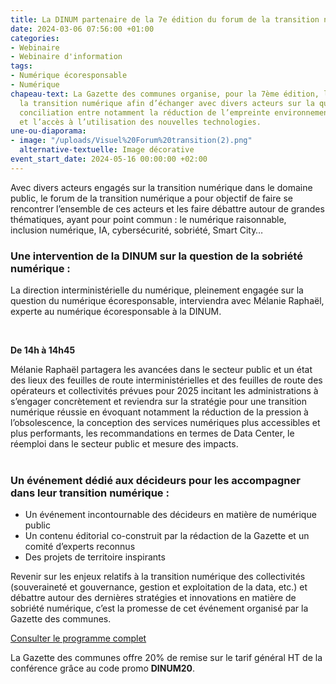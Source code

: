```yaml
---
title: La DINUM partenaire de la 7e édition du forum de la transition numérique
date: 2024-03-06 07:56:00 +01:00
categories:
- Webinaire
- Webinaire d'information
tags:
- Numérique écoresponsable
- Numérique
chapeau-text: La Gazette des communes organise, pour la 7ème édition, le forum de
  la transition numérique afin d’échanger avec divers acteurs sur la question de la
  conciliation entre notamment la réduction de l’empreinte environnementale du numérique
  et l’accès à l’utilisation des nouvelles technologies.
une-ou-diaporama:
- image: "/uploads/Visuel%20Forum%20transition(2).png"
  alternative-textuelle: Image décorative
event_start_date: 2024-05-16 00:00:00 +02:00
---
```


Avec divers acteurs engagés sur la transition numérique dans le domaine public, le forum de la transition numérique a pour objectif de faire se rencontrer l’ensemble de ces acteurs et les faire débattre autour de grandes thématiques, ayant pour point commun : le numérique raisonnable, inclusion numérique, IA, cybersécurité, sobriété, Smart City…

### Une intervention de la DINUM sur la question de la sobriété numérique :

La direction interministérielle du numérique, pleinement engagée sur la question du numérique écoresponsable, interviendra avec Mélanie Raphaël, experte au numérique écoresponsable à la DINUM.

<div class="encadre noir" style="margin-bottom:40px"><br><p><b>De 14h à 14h45</b><br>

Mélanie Raphaël partagera les avancées dans le secteur public et un état des lieux des feuilles de route interministérielles et des feuilles de route des opérateurs et collectivités prévues pour 2025 incitant les administrations à s’engager concrètement et reviendra sur la stratégie pour une transition numérique réussie en évoquant notamment la réduction de la pression à l’obsolescence, la conception des services numériques plus accessibles et plus performants, les recommandations en termes de Data Center, le réemploi dans le secteur public et mesure des impacts.
</p></div>

### Un événement dédié aux décideurs pour les accompagner dans leur transition numérique :

* Un événement incontournable des décideurs en matière de numérique public
* Un contenu éditorial co-construit par la rédaction de la Gazette et un comité d’experts reconnus
* Des projets de territoire inspirants

Revenir sur les enjeux relatifs à la transition numérique des collectivités (souveraineté et gouvernance, gestion et exploitation de la data, etc.) et débattre autour des dernières stratégies et innovations en matière de sobriété numérique, c’est la promesse de cet événement organisé par la Gazette des communes.

<div class="lien-important"><p><a href="https://evenements.infopro-digital.com/gazette-des-communes/evenement-7e-forum-de-la-transition-numerique-2024-p-17096">Consulter le programme complet</a></p></div>

La Gazette des communes offre 20% de remise sur le tarif général HT de la conférence grâce au code promo **DINUM20**.

